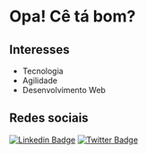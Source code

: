 # Opa! Cê tá bom?

## Interesses
* Tecnologia
* Agilidade
* Desenvolvimento Web

## Redes sociais
[![Linkedin Badge](https://img.shields.io/badge/-LinkedIn-blue?style=flat-square&logo=Linkedin&logoColor=white&link=https://www.linkedin.com/in/wanderaquino/)](https://www.linkedin.com/in/wanderaquino/)
[![Twitter Badge](https://img.shields.io/badge/-Twitter-1ca0f1?style=flat-square&labelColor=1ca0f1&logo=twitter&logoColor=white&link=https://twitter.com/wander_a_cruz)](https://twitter.com/wander_a_cruz)
